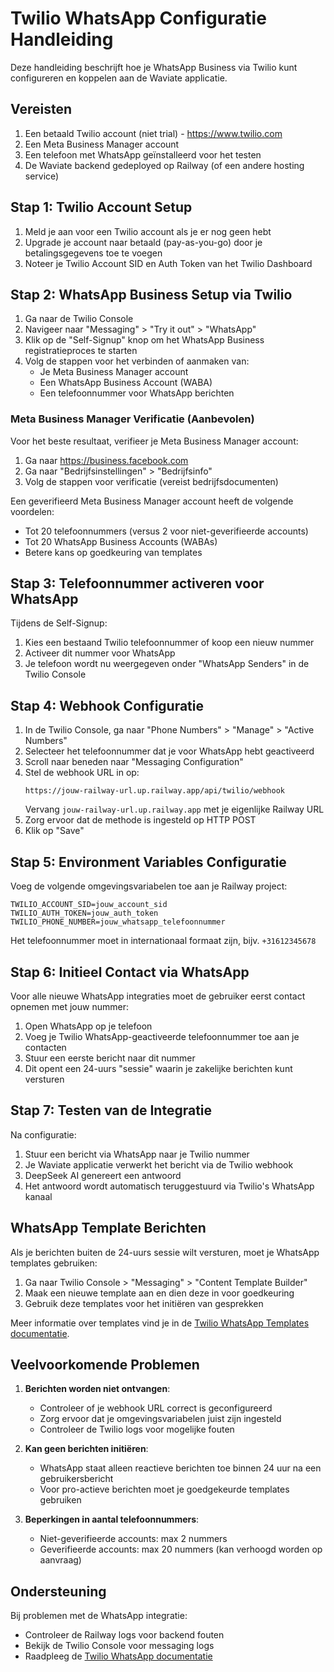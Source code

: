 # Twilio WhatsApp Configuratie Handleiding

Deze handleiding beschrijft hoe je WhatsApp Business via Twilio kunt configureren en koppelen aan de Waviate applicatie.

## Vereisten

1. Een betaald Twilio account (niet trial) - https://www.twilio.com
2. Een Meta Business Manager account
3. Een telefoon met WhatsApp geïnstalleerd voor het testen
4. De Waviate backend gedeployed op Railway (of een andere hosting service)

## Stap 1: Twilio Account Setup

1. Meld je aan voor een Twilio account als je er nog geen hebt
2. Upgrade je account naar betaald (pay-as-you-go) door je betalingsgegevens toe te voegen
3. Noteer je Twilio Account SID en Auth Token van het Twilio Dashboard

## Stap 2: WhatsApp Business Setup via Twilio

1. Ga naar de Twilio Console
2. Navigeer naar "Messaging" > "Try it out" > "WhatsApp"
3. Klik op de "Self-Signup" knop om het WhatsApp Business registratieproces te starten
4. Volg de stappen voor het verbinden of aanmaken van:
   - Je Meta Business Manager account
   - Een WhatsApp Business Account (WABA)
   - Een telefoonnummer voor WhatsApp berichten

### Meta Business Manager Verificatie (Aanbevolen)

Voor het beste resultaat, verifieer je Meta Business Manager account:
1. Ga naar https://business.facebook.com
2. Ga naar "Bedrijfsinstellingen" > "Bedrijfsinfo"
3. Volg de stappen voor verificatie (vereist bedrijfsdocumenten)

Een geverifieerd Meta Business Manager account heeft de volgende voordelen:
- Tot 20 telefoonnummers (versus 2 voor niet-geverifieerde accounts)
- Tot 20 WhatsApp Business Accounts (WABAs)
- Betere kans op goedkeuring van templates

## Stap 3: Telefoonnummer activeren voor WhatsApp

Tijdens de Self-Signup:
1. Kies een bestaand Twilio telefoonnummer of koop een nieuw nummer
2. Activeer dit nummer voor WhatsApp
3. Je telefoon wordt nu weergegeven onder "WhatsApp Senders" in de Twilio Console

## Stap 4: Webhook Configuratie

1. In de Twilio Console, ga naar "Phone Numbers" > "Manage" > "Active Numbers"
2. Selecteer het telefoonnummer dat je voor WhatsApp hebt geactiveerd
3. Scroll naar beneden naar "Messaging Configuration"
4. Stel de webhook URL in op:
   ```
   https://jouw-railway-url.up.railway.app/api/twilio/webhook
   ```
   Vervang `jouw-railway-url.up.railway.app` met je eigenlijke Railway URL
5. Zorg ervoor dat de methode is ingesteld op HTTP POST
6. Klik op "Save"

## Stap 5: Environment Variables Configuratie

Voeg de volgende omgevingsvariabelen toe aan je Railway project:

```
TWILIO_ACCOUNT_SID=jouw_account_sid
TWILIO_AUTH_TOKEN=jouw_auth_token
TWILIO_PHONE_NUMBER=jouw_whatsapp_telefoonnummer
```

Het telefoonnummer moet in internationaal formaat zijn, bijv. `+31612345678`

## Stap 6: Initieel Contact via WhatsApp

Voor alle nieuwe WhatsApp integraties moet de gebruiker eerst contact opnemen met jouw nummer:

1. Open WhatsApp op je telefoon
2. Voeg je Twilio WhatsApp-geactiveerde telefoonnummer toe aan je contacten
3. Stuur een eerste bericht naar dit nummer
4. Dit opent een 24-uurs "sessie" waarin je zakelijke berichten kunt versturen

## Stap 7: Testen van de Integratie

Na configuratie:
1. Stuur een bericht via WhatsApp naar je Twilio nummer
2. Je Waviate applicatie verwerkt het bericht via de Twilio webhook
3. DeepSeek AI genereert een antwoord
4. Het antwoord wordt automatisch teruggestuurd via Twilio's WhatsApp kanaal

## WhatsApp Template Berichten

Als je berichten buiten de 24-uurs sessie wilt versturen, moet je WhatsApp templates gebruiken:

1. Ga naar Twilio Console > "Messaging" > "Content Template Builder"
2. Maak een nieuwe template aan en dien deze in voor goedkeuring
3. Gebruik deze templates voor het initiëren van gesprekken

Meer informatie over templates vind je in de [Twilio WhatsApp Templates documentatie](https://www.twilio.com/docs/whatsapp/tutorial/send-whatsapp-notification-templates-using-twilio).

## Veelvoorkomende Problemen

1. **Berichten worden niet ontvangen**:
   - Controleer of je webhook URL correct is geconfigureerd
   - Zorg ervoor dat je omgevingsvariabelen juist zijn ingesteld
   - Controleer de Twilio logs voor mogelijke fouten

2. **Kan geen berichten initiëren**:
   - WhatsApp staat alleen reactieve berichten toe binnen 24 uur na een gebruikersbericht
   - Voor pro-actieve berichten moet je goedgekeurde templates gebruiken

3. **Beperkingen in aantal telefoonnummers**:
   - Niet-geverifieerde accounts: max 2 nummers
   - Geverifieerde accounts: max 20 nummers (kan verhoogd worden op aanvraag)

## Ondersteuning

Bij problemen met de WhatsApp integratie:
- Controleer de Railway logs voor backend fouten
- Bekijk de Twilio Console voor messaging logs
- Raadpleeg de [Twilio WhatsApp documentatie](https://www.twilio.com/docs/whatsapp) 